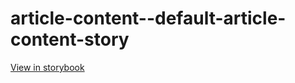 # article-content--default-article-content-story

[View in storybook](https://raw.githack.com/Independent-Digital-News-and-Media-Ltd/standard-pwamp-sb/PR-414-sb/index.html?path=/story/article-content--default-article-content-story)